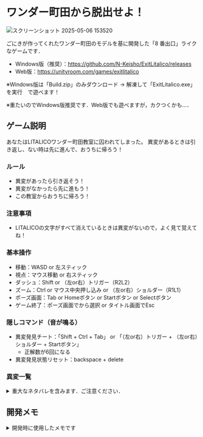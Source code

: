 # ワンダー町田から脱出せよ！
![スクリーンショット 2025-05-06 153520](https://github.com/user-attachments/assets/c62c1a98-7186-4090-a820-794302892e20)

ごにきが作ってくれたワンダー町田のモデルを基に開発した「8 番出口」ライクなゲームです．

- Windows版（推奨）：https://github.com/N-Keisho/ExitLitalico/releases
- Web版：https://unityroom.com/games/exitlitalico

※Windows版は「Build.zip」のみダウンロード -> 解凍して「ExitLitalico.exe」を実行　で遊べます！

※重たいのでWindows版推奨です．Web版でも遊べますが，カクつくかも...．

## ゲーム説明
あなたはLITALICOワンダー町田教室に囚われてしまった。
異変があるときは引き返し、ない時は先に進んで、おうちに帰ろう！

### ルール
- 異変があったら引き返そう！
- 異変がなかったら先に進もう！
- この教室からおうちに帰ろう！

### 注意事項
- LITALICOの文字がすべて消えているときは異変がないので，よく見て覚えてね！

### 基本操作
- 移動：WASD or 左スティック
- 視点：マウス移動 or 右スティック
- ダッシュ：Shift or （左or右）トリガー（R2L2）
- ズーム：Ctrl or マウス中央押し込み or （左or右）ショルダー（R1L1）
- ポーズ画面：Tab or Homeボタン or Startボタン or Selectボタン
- ゲーム終了：ポーズ画面でから選択 or タイトル画面でEsc

### 隠しコマンド（音が鳴る）
- 異変発見チート：「Shift + Ctrl + Tab」 or 「（左or右）トリガー + （左or右）ショルダー + Startボタン」
    - 正解数が6回になる
- 異変発見状態リセット：backspace + delete

### 異変一覧
<details><summary>重大なネタバレを含みます．ご注意ください．</summary>

#### 本採用
1. 3Dプリンターが爆発
2. 空気清浄機から煙
3. 全てのPCがMac
4. ポスターが降ってくる
5. 魚がタイムアタックしている
6. 天井に人の顔がある
7. 真ん中の棚がない
8. ライトが徐々に赤くなる
9. クッションが積みあがる
10. 偽物の出口
11. だおだおが追いかけてくる
12. 窓の外から何かが見ている
13. カーテンが落ちる
14. ゲーミングパン
15. 物置に誰かが閉じ込められている
16. レゴの箱が整理されている
17. 防犯カメラが増えている
18. 壁一面にポスター
19. ほとんどなにもない
20. 机の配置が宴仕様
21. PCがだんだん大きくなる
22. りりーのダンスタイム
23. モニターに砂嵐
24. 靴箱の段数が多い
25. トイレのドアが開いている
26. モニターがプレイヤーを向く
27. トイレへの道が封鎖されている
28. ウォーターサーバから水
29. ホワイトボードに町田のみんな
30. ホワイトボードにひきかえせ

#### 没
- プリンターがない
- サイドの机が四角
 
#### 更新
- 動画の再生速度が遅い→モニターに砂嵐
- クッションが緑一色→クッションが積みあがる
- レゴの箱が全部黒 → レゴの箱が整理されている
</details>



## 開発メモ
<details><summary>開発時に使用したメモです</summary>

### コード規則

- 変数名は小文字スタートのキャメルケース，クラス名や関数名はパスカルケース
- 極力 `public` は使わない．Inspector 上から編集・参照したい場合は `[SerializeField] private` を使う
- `private` な変数には変数名の前に `_`（アンダーバー） をつける
  - `[SerializeField] private` でも同様
- Inspector 上からもいじらない定数には `readonly` をつけて，「大文字 + アンダーバー」で命名する

```C#
private readonly Vector3 _POSITION_A = new Vector3(27.6f, 0.0f, -16.35f);
```

### 入力について

本ゲームでは Input System を利用している．InputSystem はキーボードやパッドなどの入力方法を意識せずに開発出来て便利なので採用してみた．

Input System についての解説記事は下記がわかりやすかった．
基本操作については既に実装しているので，変更を加える必要はないと思うが，気になったら `Script/Player.cs` を参照してください．

[【Unity】Input Action の基本的な使い方 | ねこじゃらシティ](https://nekojara.city/unity-input-system-actions)

### グローバル変数（GV）について

`Script/GV.cs` ではグローバル変数を定義している．グローバル変数はどこからでも呼び出し可能かつゲーム本体に保存される数値となっている．もしも追加で定義したい場合は下記を参照．

```C#
static public float moveSpeed
{
    get
    {
        return PlayerPrefs.GetFloat("moveSpeed", 5f);
    }
    set
    {
        PlayerPrefs.SetFloat("moveSpeed", value);
    }
}
```

GV は上記のように定義され，代入時には PlaerPrefs に保存され，参照時には PlayerPrefs から参照される．利用時には特に意識することなく，クラス変数として扱える．

```C#
// 代入
GV.moveSpeed = 10f;

// 参照
Logger.Log(GV.moveSpeed);
```

### 異変について
- 異変は町田教室が生成されるたびにランダムで行なわれるようになっている．
- 町田教室は Player が通路（`Path`）の真ん中まで行くと削除され，反対側に生成される．
- 削除のタイミングですべてリセットされるので，異変で教室をめちゃくちゃにしても問題がない．
- 通路（`Path`）の真ん中にいくと，`_GameManager_`の`GameManagaer`コンポーネントにて審議判定が行なわれる
- 仕様上一度通路（`Path`）から町田教室に出入りする必要があるので，通路（`Path`）正面（異変の数字が見えるところ付近）に異変を置いてはいけない

#### 異変作成のルール

異変の作成に伴い，いくつかのルールがある．Exampleシーンに試作例があるのでご参考までに．

**なお，4/21に仕様を変更しました**

### 最新版：4/27 Update
1. 異変に関するものは `Assets/Ihen/Main` に入れよう
2. 異変は，`Assets/Ihen` にある `LitalicoDefo.prefab` を `右クリック > Create > Prefab Variant` で作成しよう（以後「異変ワンダー」と呼称）
3. 異変のスクリプトは必ず `IhenBase` を継承し，`I_XX.cs` という名前にしよう
4. 異変のスクリプトは異変ワンダーにアタッチしよう
5. 異変ワンダーの名前はスクリプト名と同じにしよう
6. 異変ワンダーは `Assets/Ihen` にある　`Main`（ScriptableObject）の `IhenList` に追加しよう
7. 容量削減のため，異変ワンダーの'WillDelete'は削除しよう

**※注意**　Prefab Variantで作成しないと，`LitalicoDefo.prefab` の変更が適応されなくなるので気を付けて！

#### IhenBase とスクリプト例

IhenBase は異変のひな形．これを継承して異変を作成していく．

```C#
// IhenBase.cs
using System.Collections;
using System.Collections.Generic;
using UnityEngine;

abstract public class IhenBase : MonoBehaviour
{
    protected bool _ihenDo = false;
}
```

継承例

```C#
// I_Example.cs
using System.Collections;
using System.Collections.Generic;
using UnityEngine;

//<summary>
// 何かしらの異変を起こすクラスの例
// </summary>
public class I_Example : IhenBase
{
    void Start()
    {
        // 異変の初期化処理
        _ihenDo = true; // 異変が起きている状態にする
        Logger.Log("Ihen_Example: 異変が起きました！");
    }

    void Update()
    {
        // いらないときは削除推奨
    }
}
```

具体例：色が変わる異変

```C#
// I_BoxColor.cs
using System.Collections;
using System.Collections.Generic;
using UnityEngine;

//<summary>
// 色がかわるやーつ
// </summary>
public class I_BoxColor : IhenBase
{
    [SerializeField] private GameObject _targetObject;
    [SerializeField] private Color color;
    void Start()
    {
        _ihenDo = true;
        _targetObject.GetComponent<Renderer>().material.color = color;
    }
}
```

#### dev1以前（Legacy）
<details><summary>以降に書かれているのは古いバージョンのモノなので無視してOK．</summary>

1. 1 つ 1 つの異変に関連するものは，`Assets/Ihen` に入れること
2. 異変のスクリプトは必ず `IhenBase` を継承し，`Ihen_XX.cs` という名前にすること
3. 異変のスクリプトは必ずゲームオブジェクトにアタッチされ，`Assets/Ihen` 内に Prefab として保存すること
   1. もしも変化するものがデフォルトでは存在しない（もともと無いものが生成される異変など）は空のオブジェクトでも OK
4. 異変 Prefab は `Assets/Ihen/Main/litalicoMain.prefab`の `ihen`（空のオブジェクト）の子オブジェクトとして設置すること
5. 設置した異変 Prefab は `Assets/Ihen/Main/litalicoMain.prefab` の `IhenList` コンポーネントの `IlemList` に登録すること
6. 仕様上一度通路（`Path`）から町田教室に出入りする必要があるので，通路（`Path`）正面（異変の数字が見えるところ付近）に異変を置いてはいけない（教室に入らずに戻ることを防ぐため）
    - 別にバグる分けではないが，正誤判定が行なわれず引き返せなくしている

#### IhenBase とスクリプト例

IhenBase は異変のひな形．これを継承して異変を作成していく．

```C#
// IhenBase.cs
using System.Collections;
using System.Collections.Generic;
using UnityEngine;

abstract public class IhenBase : MonoBehaviour
{
    protected bool _isIhen = false;

    public void SetIhen(bool isIhen)
    {
        _isIhen = isIhen;
        if (isIhen)
        {
            DoIhen();
        }
    }

    abstract protected void DoIhen();
}
```

継承例

```C#
// Ihen_Example.cs
using System.Collections;
using System.Collections.Generic;
using UnityEngine;

//<summary>
// 何かしらの異変を起こすクラスの例
// </summary>
public class Ihen_Example : IhenBase
{
    void Update()
    {
        // 異変関係なく毎フレーム実行される
        // いらないときは削除推奨（Updateは重い）
    }

    protected override void DoIhen()
    {
        // 異変の処理
        // SetIhenで，isIhenがtrueのとき実行
        // Startに書きたいものはここに書く
        // StartやAwakeはisIhenがfalseのときも実行されてしまうので非推奨
    }
}
```

具体例：色が変わる異変

```C#
// Ihen_BoxColor.cs
using System.Collections;
using System.Collections.Generic;
using UnityEngine;

//<summary>
// 色がかわるやーつ
// </summary>
public class Ihen_BoxColor : IhenBase
{
    [SerializeField] private Color color;
    protected override void DoIhen()
    {
        GetComponent<Renderer>().material.color = color;
    }
}
```
</details>
</details>
